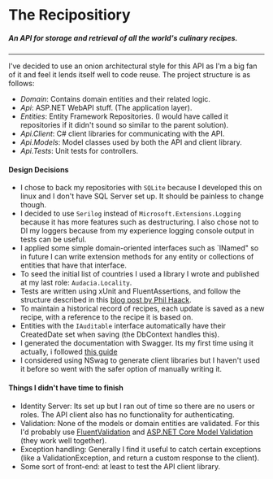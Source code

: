 # The Recipositiory
##### An API for storage and retrieval of all the world's culinary recipes.

---
I've decided to use an onion architectural style for this API as I'm a big fan of it and feel it lends itself well to code reuse.
The project structure is as follows:

- *Domain*: Contains domain entities and their related logic.
- *Api*: ASP.NET WebAPI stuff. (The application layer).
- *Entities*: Entity Framework Repositories. (I would have called it repositories if it didn't sound so similar to the parent solution).
- *Api.Client*: C# client libraries for communicating with the API.
- *Api.Models*: Model classes used by both the API and client library.
- *Api.Tests*: Unit tests for controllers.  

#### Design Decisions

- I chose to back my repositories with `SQLite` because I developed this on linux and I don't have SQL Server set up. It should be painless to change though.
- I decided to use `Serilog` instead of `Microsoft.Extensions.Logging` because it has more features such as destructuring. I also chose not to DI my loggers because from my experience logging console output in tests can be useful.
- I applied some simple domain-oriented interfaces such as `INamed" so in future I can write extension methods for any entity or collections of entities that have that interface.  
- To seed the initial list of countries I used a library I wrote and published at my last role: `Audacia.Locality`.
- Tests are written using xUnit and FluentAssertions, and follow the structure described in this [blog post by Phil Haack](https://haacked.com/archive/2012/01/02/structuring-unit-tests.aspx/).
- To maintain a historical record of recipes, each update is saved as a new recipe, with a reference to the recipe it is based on.
- Entities with the `IAuditable` interface automatically have their CreatedDate set when saving (the DbContext handles this).
- I generated the documentation with Swagger. Its my first time using it actually, i followed [this guide](https://www.meziantou.net/how-to-document-an-asp-net-core-web-api-using-openapi-specification-swagger.htm)
- I considered using NSwag to generate client libraries but I haven't used it before so went with the safer option of manually writing it.

#### Things I didn't have time to finish

- Identity Server: Its set up but I ran out of time so there are no users or roles. The API client also has no functionality for authenticating.
- Validation: None of the models or domain entities are validated. For this I'd probably use [FluentValidation](https://fluentvalidation.net/) and [ASP.NET Core Model Validation](https://docs.microsoft.com/en-us/aspnet/core/mvc/models/validation?view=aspnetcore-3.1) (they work well together).
- Exception handling: Generally I find it useful to catch certain exceptions (like a ValidationException, and return a custom response to the client).
- Some sort of front-end: at least to test the API client library.

